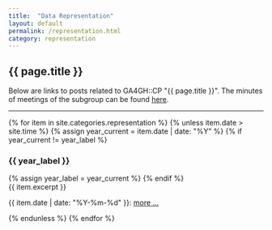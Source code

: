 ```yaml
---
title:  "Data Representation"
layout: default
permalink: /representation.html
category: representation
---
```


## {{ page.title }}

Below are links to posts related to GA4GH::CP "{{ page.title }}". The minutes of meetings of the subgroup can be found [here](/minutes-representation.html).

---

{% for item in site.categories.representation %}
  {% unless item.date > site.time %}
    {% assign year_current = item.date | date: "%Y" %}
    {% if year_current != year_label %}
<h3 id="y{{ year_label }}">{{ year_label }}</h3>
      {% assign year_label = year_current %}
    {% endif %}
<div class="excerpt">
{{ item.excerpt }}
<p>{{ item.date | date: "%Y-%m-%d" }}: <a href="{{ item.url | relative_url }}">more ...</a></p>
</div>
  {% endunless %}
{% endfor %}
